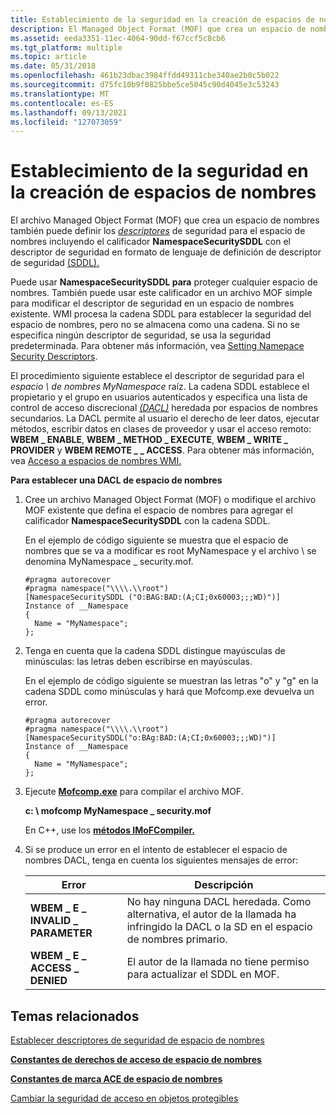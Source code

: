```yaml
---
title: Establecimiento de la seguridad en la creación de espacios de nombres
description: El Managed Object Format (MOF) que crea un espacio de nombres también puede definir los descriptores de seguridad para el espacio de nombres incluyendo el calificador NamespaceSecuritySDDL con el descriptor de seguridad en formato sddl (lenguaje de definición de descriptores de seguridad).
ms.assetid: eeda3351-11ec-4064-90dd-f67ccf5c8cb6
ms.tgt_platform: multiple
ms.topic: article
ms.date: 05/31/2018
ms.openlocfilehash: 461b23dbac3984ffdd49311cbe340ae2b0c5b022
ms.sourcegitcommit: d75fc10b9f0825bbe5ce5045c90d4045e3c53243
ms.translationtype: MT
ms.contentlocale: es-ES
ms.lasthandoff: 09/13/2021
ms.locfileid: "127073059"
---
```

# <a name="setting-security-on-namespace-creation"></a>Establecimiento de la seguridad en la creación de espacios de nombres

El archivo Managed Object Format (MOF) que crea un espacio de nombres también puede definir los [*descriptores*](/windows/desktop/SecGloss/s-gly) de seguridad para el espacio de nombres incluyendo el calificador **NamespaceSecuritySDDL** con el descriptor de seguridad en formato de lenguaje de definición de descriptor de seguridad [(SDDL).](/windows/desktop/SecAuthZ/security-descriptor-definition-language)

Puede usar **NamespaceSecuritySDDL para** proteger cualquier espacio de nombres. También puede usar este calificador en un archivo MOF simple para modificar el descriptor de seguridad en un espacio de nombres existente. WMI procesa la cadena SDDL para establecer la seguridad del espacio de nombres, pero no se almacena como una cadena. Si no se especifica ningún descriptor de seguridad, se usa la seguridad predeterminada. Para obtener más información, vea [Setting Namepace Security Descriptors](setting-namespace-security-descriptors.md).

El procedimiento siguiente establece el descriptor de seguridad para el *espacio \\ de nombres MyNamespace* raíz. La cadena SDDL establece el propietario y el grupo en usuarios autenticados y especifica una lista de control de acceso discrecional [*(DACL)*](/windows/desktop/SecGloss/d-gly) heredada por espacios de nombres secundarios. La DACL permite al usuario el derecho de leer datos, ejecutar métodos, escribir datos en clases de proveedor y usar el acceso remoto: **WBEM \_ ENABLE**, **WBEM \_ METHOD \_ EXECUTE**, **WBEM \_ WRITE \_ PROVIDER** y **WBEM REMOTE \_ \_ ACCESS**. Para obtener más información, vea [Acceso a espacios de nombres WMI.](access-to-wmi-namespaces.md)

**Para establecer una DACL de espacio de nombres**

1.  Cree un archivo Managed Object Format (MOF) o modifique el archivo MOF existente que defina el espacio de nombres para agregar el calificador **NamespaceSecuritySDDL** con la cadena SDDL.

    En el ejemplo de código siguiente se muestra que el espacio de nombres que se va a modificar es root MyNamespace y el archivo \\ se denomina MyNamespace \_ security.mof.

    ```mof
    #pragma autorecover
    #pragma namespace("\\\\.\\root")
    [NamespaceSecuritySDDL ("O:BAG:BAD:(A;CI;0x60003;;;WD)")]
    Instance of __Namespace
    {
      Name = "MyNamespace";
    };
    ```

    

2.  Tenga en cuenta que la cadena SDDL distingue mayúsculas de minúsculas: las letras deben escribirse en mayúsculas.

    En el ejemplo de código siguiente se muestran las letras "o" y "g" en la cadena SDDL como minúsculas y hará que Mofcomp.exe devuelva un error.

    ```mof
    #pragma autorecover
    #pragma namespace("\\\\.\\root")
    [NamespaceSecuritySDDL("o:BAg:BAD:(A;CI;0x60003;;;WD)")] 
    Instance of __Namespace
    {
      Name = "MyNamespace";
    };
    ```

    

3.  Ejecute [**Mofcomp.exe**](mofcomp.md) para compilar el archivo MOF.

    **c: \\ mofcomp MyNamespace \_ security.mof**

    En C++, use los [**métodos IMoFCompiler.**](/windows/desktop/api/Wbemcli/nn-wbemcli-imofcompiler)

4.  Si se produce un error en el intento de establecer el espacio de nombres DACL, tenga en cuenta los siguientes mensajes de error:

    

    | Error                           | Descripción                                                                                                  |
    |---------------------------------|--------------------------------------------------------------------------------------------------------------|
    | **WBEM \_ E \_ INVALID \_ PARAMETER** | No hay ninguna DACL heredada. Como alternativa, el autor de la llamada ha infringido la DACL o la SD en el espacio de nombres primario. |
    | **WBEM \_ E \_ ACCESS \_ DENIED**     | El autor de la llamada no tiene permiso para actualizar el SDDL en MOF.                                               |

    

     

## <a name="related-topics"></a>Temas relacionados

<dl> <dt>

[Establecer descriptores de seguridad de espacio de nombres](setting-namespace-security-descriptors.md)
</dt> <dt>

[**Constantes de derechos de acceso de espacio de nombres**](namespace-access-rights-constants.md)
</dt> <dt>

[**Constantes de marca ACE de espacio de nombres**](namespace-ace-flag-constants.md)
</dt> <dt>

[Cambiar la seguridad de acceso en objetos protegibles](changing-access-security-on-securable-objects.md)
</dt> </dl>

 

 
